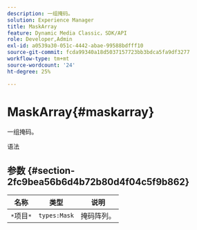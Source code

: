 ```yaml
---
description: 一组掩码。
solution: Experience Manager
title: MaskArray
feature: Dynamic Media Classic，SDK/API
role: Developer,Admin
exl-id: a0539a30-051c-4442-abae-99588bdfff10
source-git-commit: fcda99340a18d5037157723bb3bdca5fa9df3277
workflow-type: tm+mt
source-wordcount: '24'
ht-degree: 25%

---
```


# MaskArray{#maskarray}

一组掩码。

语法

## 参数 {#section-2fc9bea56b6d4b72b80d4f04c5f9b862}

| 名称 | 类型 | 说明 |
|---|---|---|
| `*`项目`*` | `types:Mask` | 掩码阵列。 |
